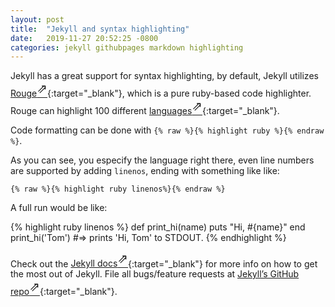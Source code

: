 ```yaml
---
layout: post
title:  "Jekyll and syntax highlighting"
date:   2019-11-27 20:52:25 -0800
categories: jekyll githubpages markdown highlighting
---
```

Jekyll has a great support for syntax highlighting, by default, Jekyll utilizes [Rouge<sup style="font-size: 20px;">⇗</sup>](http://rouge.jneen.net/){:target="_blank"}, which is a pure ruby-based code highlighter. Rouge can highlight 100 different [languages<sup style="font-size: 20px;">⇗</sup>](https://github.com/rouge-ruby/rouge/wiki/List-of-supported-languages-and-lexers){:target="_blank"}. 

Code formatting can be done with `{% raw %}{% highlight ruby %}{% endraw %}`.

As you can see, you especify the language right there, even line numbers are supported by adding `linenos`, ending with something like like:

 ```
 {% raw %}{% highlight ruby linenos%}{% endraw %}
 ```
 
 A full run would be like:

{% highlight ruby linenos %}
def print_hi(name)
  puts "Hi, #{name}"
end
print_hi('Tom')
#=> prints 'Hi, Tom' to STDOUT.
{% endhighlight %}

Check out the [Jekyll docs<sup style="font-size: 20px;">⇗</sup>][jekyll-docs]{:target="_blank"} for more info on how to get the most out of Jekyll. File all bugs/feature requests at [Jekyll’s GitHub repo<sup style="font-size: 20px;">⇗</sup>][jekyll-gh]{:target="_blank"}.

[jekyll-docs]: https://jekyllrb.com/docs/home
[jekyll-gh]:   https://github.com/jekyll/jekyll